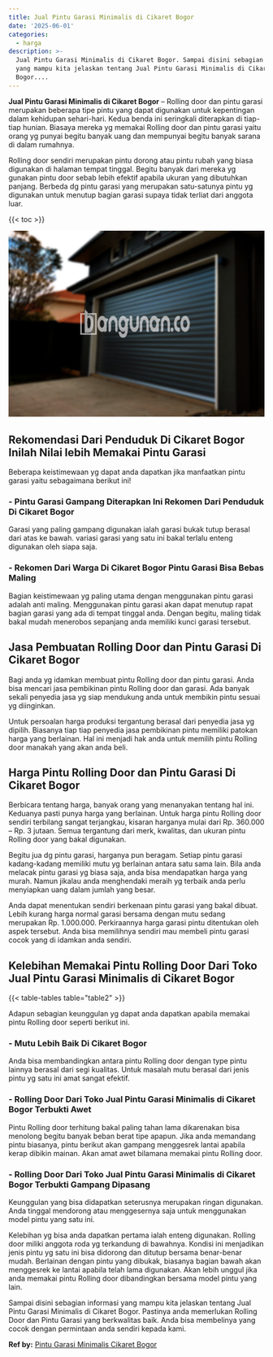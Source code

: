```yaml
---
title: Jual Pintu Garasi Minimalis di Cikaret Bogor
date: '2025-06-01'
categories:
  - harga
description: >-
  Jual Pintu Garasi Minimalis di Cikaret Bogor. Sampai disini sebagian informasi
  yang mampu kita jelaskan tentang Jual Pintu Garasi Minimalis di Cikaret
  Bogor....
---
```


**Jual Pintu Garasi Minimalis di Cikaret Bogor** – Rolling door dan pintu garasi merupakan beberapa tipe pintu yang dapat digunakan untuk kepentingan dalam kehidupan sehari-hari. Kedua benda ini seringkali diterapkan di tiap-tiap hunian. Biasaya mereka yg memakai Rolling door dan pintu garasi yaitu orang yg punyai begitu banyak uang dan mempunyai begitu banyak sarana di dalam rumahnya.

Rolling door sendiri merupakan pintu dorong atau pintu rubah yang biasa digunakan di halaman tempat tinggal. Begitu banyak dari mereka yg gunakan pintu door sebab lebih efektif apabila ukuran yang dibutuhkan panjang. Berbeda dg pintu garasi yang merupakan satu-satunya pintu yg digunakan untuk menutup bagian garasi supaya tidak terliat dari anggota luar.

{{< toc >}}

![Jual Pintu Garasi Minimalis di Cikaret Bogor](/images/pintu-garasi-45.png)

## Rekomendasi Dari Penduduk Di Cikaret Bogor Inilah Nilai lebih Memakai Pintu Garasi

Beberapa keistimewaan yg dapat anda dapatkan jika manfaatkan pintu garasi yaitu sebagaimana berikut ini!

### \- Pintu Garasi Gampang Diterapkan Ini Rekomen Dari Penduduk Di Cikaret Bogor

Garasi yang paling gampang digunakan ialah garasi bukak tutup berasal dari atas ke bawah. variasi garasi yang satu ini bakal terlalu enteng digunakan oleh siapa saja.

### \- Rekomen Dari Warga Di Cikaret Bogor Pintu Garasi Bisa Bebas Maling

Bagian keistimewaan yg paling utama dengan menggunakan pintu garasi adalah anti maling. Menggunakan pintu garasi akan dapat menutup rapat bagian garasi yang ada di tempat tinggal anda. Dengan begitu, maling tidak bakal mudah menerobos sepanjang anda memiliki kunci garasi tersebut.

## Jasa Pembuatan Rolling Door dan Pintu Garasi Di Cikaret Bogor

Bagi anda yg idamkan membuat pintu Rolling door dan pintu garasi. Anda bisa mencari jasa pembikinan pintu Rolling door dan garasi. Ada banyak sekali penyedia jasa yg siap mendukung anda untuk membikin pintu sesuai yg diinginkan.

Untuk persoalan harga produksi tergantung berasal dari penyedia jasa yg dipilih. Biasanya tiap tiap penyedia jasa pembikinan pintu memiliki patokan harga yang berlainan. Hal ini menjadi hak anda untuk memilih pintu Rolling door manakah yang akan anda beli.

## Harga Pintu Rolling Door dan Pintu Garasi Di Cikaret Bogor

Berbicara tentang harga, banyak orang yang menanyakan tentang hal ini. Keduanya pasti punya harga yang berlainan. Untuk harga pintu Rolling door sendiri terbilang sangat terjangkau, kisaran harganya mulai dari Rp. 360.000 – Rp. 3 jutaan. Semua tergantung dari merk, kwalitas, dan ukuran pintu Rolling door yang bakal digunakan.

Begitu jua dg pintu garasi, harganya pun beragam. Setiap pintu garasi kadang-kadang memiliki mutu yg berlainan antara satu sama lain. Bila anda melacak pintu garasi yg biasa saja, anda bisa mendapatkan harga yang murah. Namun jikalau anda menghendaki meraih yg terbaik anda perlu menyiapkan uang dalam jumlah yang besar.

Anda dapat menentukan sendiri berkenaan pintu garasi yang bakal dibuat. Lebih kurang harga normal garasi bersama dengan mutu sedang merupakan Rp. 1.000.000. Perkiraannya harga garasi pintu ditentukan oleh aspek tersebut. Anda bisa memilihnya sendiri mau membeli pintu garasi cocok yang di idamkan anda sendiri.

## Kelebihan Memakai Pintu Rolling Door Dari Toko Jual Pintu Garasi Minimalis di Cikaret Bogor

{{< table-tables table="table2" >}}

Adapun sebagian keunggulan yg dapat anda dapatkan apabila memakai pintu Rolling door seperti berikut ini.

### \- Mutu Lebih Baik Di Cikaret Bogor

Anda bisa membandingkan antara pintu Rolling door dengan type pintu lainnya berasal dari segi kualitas. Untuk masalah mutu berasal dari jenis pintu yg satu ini amat sangat efektif.

### \- Rolling Door Dari Toko Jual Pintu Garasi Minimalis di Cikaret Bogor Terbukti Awet

Pintu Rolling door terhitung bakal paling tahan lama dikarenakan bisa menolong begitu banyak beban berat tipe apapun. Jika anda memandang pintu biasanya, pintu berikut akan gampang menggesrek lantai apabila kerap dibikin mainan. Akan amat awet bilamana memakai pintu Rolling door.

### \- Rolling Door Dari Toko Jual Pintu Garasi Minimalis di Cikaret Bogor Terbukti Gampang Dipasang

Keunggulan yang bisa didapatkan seterusnya merupakan ringan digunakan. Anda tinggal mendorong atau menggesernya saja untuk menggunakan model pintu yang satu ini.

Kelebihan yg bisa anda dapatkan pertama ialah enteng digunakan. Rolling door miliki anggota roda yg terkandung di bawahnya. Kondisi ini menjadikan jenis pintu yg satu ini bisa didorong dan ditutup bersama benar-benar mudah. Berlainan dengan pintu yang dibukak, biasanya bagian bawah akan menggesrek ke lantai apabila telah lama digunakan. Akan lebih unggul jika anda memakai pintu Rolling door dibandingkan bersama model pintu yang lain.

Sampai disini sebagian informasi yang mampu kita jelaskan tentang Jual Pintu Garasi Minimalis di Cikaret Bogor. Pastinya anda memerlukan Rolling Door dan Pintu Garasi yang berkwalitas baik. Anda bisa membelinya yang cocok dengan permintaan anda sendiri kepada kami.

**Ref by:** [Pintu Garasi Minimalis Cikaret Bogor](https://id.wikipedia.org/wiki/Pintu)
